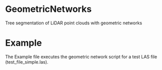 # GeometricNetworks
Tree segmentation of LiDAR point clouds with geometric networks

# Example
The Example file executes the geometric network script for a test LAS file (test_file_simple.las). 
